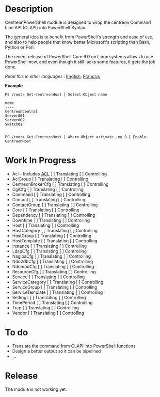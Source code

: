 # Description

CentreonPowerShell module is designed to wrap the centreon Command Line API (CLAPI) into PowerShell Syntax.

The general idea is to benefit from PowerShell's strength and ease of use, and also to help people that know better Microsoft's scripting than Bash, Python or Perl.

The recent release of PowerShell Core 6.0 on Linux systems allows to use PowerShell now, and even though it still lacks some features, it gets the job done.

_Read this in other languages :_ [English](https://github.com/Clebam/CentreonPowerShell/blob/Development/README.md), [Français](https://github.com/Clebam/CentreonPowerShell/blob/Development/README.FR.md)

__Example__
```
PS /root> Get-CentreonHost | Select-Object name

name
----
CentreonCentral
Server001
Server002
Switch01


PS /root> Get-CentreonHost | Where-Object activate -eq 0 | Enable-CentreonHost
```
# Work In Progress
- Acl - Includes [ACL](https://documentation.centreon.com/docs/centreon-clapi/en/latest/objects/acl.html)
	[ ] Translating
	[ ] Controlling
- AclGroup
	[ ] Translating
	[ ] Controlling
- CentreonBrokerCfg
	[ ] Translating
	[ ] Controlling
- CgiCfg
	[ ] Translating
	[ ] Controlling
- Command
	[ ] Translating
	[ ] Controlling
- Contact
	[ ] Translating
	[ ] Controlling
- ContactGroup
	[ ] Translating
	[ ] Controlling
- Core
	[ ] Translating
	[ ] Controlling
- Dependency
	[ ] Translating
	[ ] Controlling
- Downtime
	[ ] Translating
	[ ] Controlling
- Host
	[ ] Translating
	[ ] Controlling
- HostCategory
	[ ] Translating
	[ ] Controlling
- HostGroup
	[ ] Translating
	[ ] Controlling
- HostTemplate
	[ ] Translating
	[ ] Controlling
- Instance
	[ ] Translating
	[ ] Controlling
- LdapCfg
	[ ] Translating
	[ ] Controlling
- NagiosCfg
	[ ] Translating
	[ ] Controlling
- Ndo2dbCfg
	[ ] Translating
	[ ] Controlling
- NdomodCfg
	[ ] Translating
	[ ] Controlling
- ResourceCfg
	[ ] Translating
	[ ] Controlling
- Service
	[ ] Translating
	[ ] Controlling
- ServiceCategory
	[ ] Translating
	[ ] Controlling
- ServiceGroup
	[ ] Translating
	[ ] Controlling
- ServiceTemplate
	[ ] Translating
	[ ] Controlling
- Settings
	[ ] Translating
	[ ] Controlling
- TimePeriod
	[ ] Translating
	[ ] Controlling
- Trap
	[ ] Translating
	[ ] Controlling
- Vendor
	[ ] Translating
	[ ] Controlling


# To do

- Translate the command from CLAPI into PowerShell functions
- Design a better output so it can be pipelined
- ...

# Release

The module is not working yet.